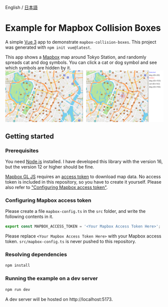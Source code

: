 English / [日本語](./README_ja.md)

# Example for Mapbox Collision Boxes

A simple [Vue 3](https://vuejs.org) app to demonstrate `mapbox-collision-boxes`.
This project was generated with `npm init vue@latest`.

This app shows a [Mapbox](https://www.mapbox.com) map around Tokyo Station, and randomly spreads cat and dog symbols.
You can click a cat or dog symbol and see which symbols are hidden by it.
![screenshots](./screenshots.png)

## Getting started

### Prerequisites

You need [Node.js](https://nodejs.org/en/) installed.
I have developed this library with the version 16, but the version 12 or higher should be fine.

[Mapbox GL JS](https://docs.mapbox.com/mapbox-gl-js/guides/) requires an [access token](https://docs.mapbox.com/help/getting-started/access-tokens/) to download map data.
No access token is included in this repository, so you have to create it yourself.
Please also refer to ["Configuring Mapbox access token"](#configuring-mapbox-access-token).

### Configuring Mapbox access token

Please create a file `mapbox-config.ts` in the `src` folder, and write the following contents in it.
```ts
export const MAPBOX_ACCESS_TOKEN = '<Your Mapbox Access Token Here>';
```

Please replace `<Your Mapbox Access Token Here>` with your Mapbox access token.
`src/mapbox-config.ts` is never pushed to this repository.

### Resolving dependencies

```sh
npm install
```

### Running the example on a dev server

```sh
npm run dev
```

A dev server will be hosted on http://localhost:5173.